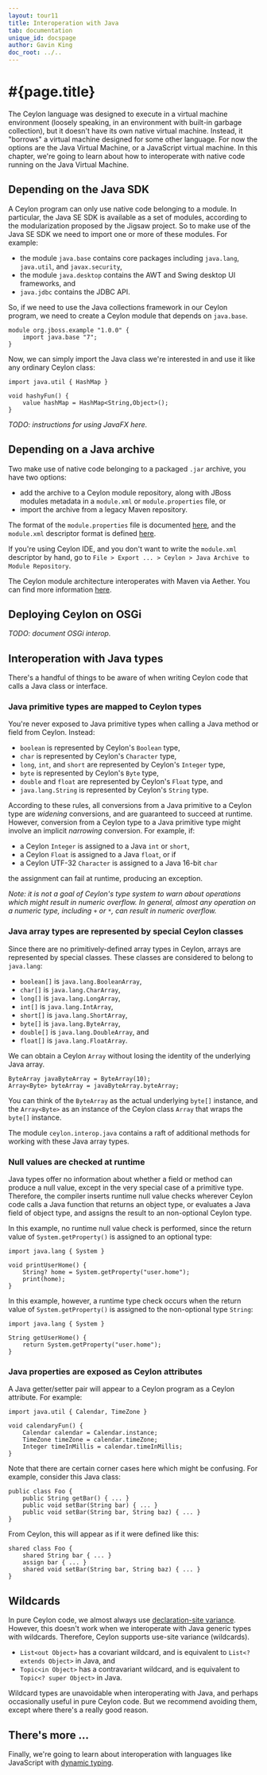 ```yaml
---
layout: tour11
title: Interoperation with Java
tab: documentation
unique_id: docspage
author: Gavin King
doc_root: ../..
---
```


# #{page.title}

The Ceylon language was designed to execute in a virtual machine
environment (loosely speaking, in an environment with built-in
garbage collection), but it doesn't have its own native virtual
machine. Instead, it "borrows" a virtual machine designed for
some other language. For now the options are the Java Virtual
Machine, or a JavaScript virtual machine. In this chapter, we're
going to learn about how to interoperate with native code running
on the Java Virtual Machine.

## Depending on the Java SDK

A Ceylon program can only use native code belonging to a module. 
In particular, the Java SE SDK is available as a set of modules, 
according to the modularization proposed by the Jigsaw project.
So to make use of the Java SE SDK we need to import one or more
of these modules. For example:

- the module `java.base` contains core packages including
  `java.lang`, `java.util`, and `javax.security`,
- the module `java.desktop` contains the AWT and Swing desktop
  UI frameworks, and
- `java.jdbc` contains the JDBC API.

So, if we need to use the Java collections framework in our
Ceylon program, we need to create a Ceylon module that depends
on `java.base`.

<!-- try: -->
    module org.jboss.example "1.0.0" {
        import java.base "7";
    }

Now, we can simply import the Java class we're interested in
and use it like any ordinary Ceylon class:

<!-- try: -->
    import java.util { HashMap }
    
    void hashyFun() {
        value hashMap = HashMap<String,Object>();
    }

_TODO: instructions for using JavaFX here._

## Depending on a Java archive

Two make use of native code belonging to a packaged `.jar`
archive, you have two options:

- add the archive to a Ceylon module repository, along with
  JBoss modules metadata in a `module.xml` or `module.properties`
  file, or
- import the archive from a legacy Maven repository.

The format of the `module.properties` file is documented
[here](../../reference/structure/module-properties/), and the 
`module.xml` descriptor format is defined 
[here](https://docs.jboss.org/author/display/MODULES/Module+descriptors).

If you're using Ceylon IDE, and you don't want to write the 
`module.xml` descriptor by hand, go to 
`File > Export ... > Ceylon > Java Archive to Module Repository`.

The Ceylon module architecture interoperates with Maven via
Aether. You can find more information 
[here](../../reference/repository/#legacy_repositories).

## Deploying Ceylon on OSGi

_TODO: document OSGi interop._

## Interoperation with Java types

There's a handful of things to be aware of when writing Ceylon 
code that calls a Java class or interface.

### Java primitive types are mapped to Ceylon types

You're never exposed to Java primitive types when calling a
Java method or field from Ceylon. Instead:

- `boolean` is represented by Ceylon's `Boolean` type,
- `char` is represented by Ceylon's `Character` type,
- `long`, `int`, and `short` are represented by 
  Ceylon's `Integer` type,
- `byte` is represented by Ceylon's `Byte` type,
- `double` and `float` are represented by Ceylon's `Float` 
  type, and
- `java.lang.String` is represented by Ceylon's `String` type.

According to these rules, all conversions from a Java primitive 
to a Ceylon type are _widening_ conversions, and are guaranteed 
to succeed at runtime. However, conversion from a Ceylon type 
to a Java primitive type might involve an implicit _narrowing_ 
conversion. For example, if:

- a Ceylon `Integer` is assigned to a Java `int` or `short`,
- a Ceylon `Float` is assigned to a Java `float`, or if
- a Ceylon UTF-32 `Character` is assigned to a Java 16-bit
  `char`

the assignment can fail at runtime, producing an exception.

_Note: it is not a goal of Ceylon's type system to warn about
operations which might result in numeric overflow. In general,
almost _any_ operation on a numeric type, including `+` or `*`, 
can result in numeric overflow._ 

### Java array types are represented by special Ceylon classes

Since there are no primitively-defined array types in Ceylon, 
arrays are represented by special classes. These classes are
considered to belong to `java.lang`:

- `boolean[]` is `java.lang.BooleanArray`,
- `char[]` is `java.lang.CharArray`,
- `long[]` is `java.lang.LongArray`,
- `int[]` is `java.lang.IntArray`,
- `short[]` is `java.lang.ShortArray`,
- `byte[]` is `java.lang.ByteArray`,
- `double[]` is `java.lang.DoubleArray`, and
- `float[]` is `java.lang.FloatArray`.

We can obtain a Ceylon `Array` without losing the identity 
of the underlying Java array.

<!-- try: -->
    ByteArray javaByteArray = ByteArray(10);
    Array<Byte> byteArray = javaByteArray.byteArray;

You can think of the `ByteArray` as the actual underlying
`byte[]` instance, and the `Array<Byte>` as an instance of the
Ceylon class `Array` that wraps the `byte[]` instance.

The module `ceylon.interop.java` contains a raft of additional
methods for working with these Java array types.

### Null values are checked at runtime

Java types offer no information about whether a field or method
can produce a null value, except in the very special case of a
primitive type. Therefore, the compiler inserts runtime null value 
checks wherever Ceylon code calls a Java function that returns an 
object type, or evaluates a Java field of object type, and assigns
the result to an non-optional Ceylon type.

In this example, no runtime null value check is performed, since
the return value of `System.getProperty()` is assigned to an 
optional type:
    
<!-- try: -->
    import java.lang { System }
    
    void printUserHome() {
        String? home = System.getProperty("user.home");
        print(home);
    }

In this example, however, a runtime type check occurs when
the return value of `System.getProperty()` is assigned to the
non-optional type `String`:

<!-- try: -->
    import java.lang { System }
    
    String getUserHome() {
        return System.getProperty("user.home");
    }

### Java properties are exposed as Ceylon attributes

A Java getter/setter pair will appear to a Ceylon program as
a Ceylon attribute. For example:

<!-- try: -->
    import java.util { Calendar, TimeZone } 

    void calendaryFun() {
        Calendar calendar = Calendar.instance;
        TimeZone timeZone = calendar.timeZone;
        Integer timeInMillis = calendar.timeInMillis;
    }

Note that there are certain corner cases here which might be
confusing. For example, consider this Java class:

<!-- try: -->
<!-- lang: java -->
    public class Foo {
        public String getBar() { ... }
        public void setBar(String bar) { ... }
        public void setBar(String bar, String baz) { ... }
    }

From Ceylon, this will appear as if it were defined like this:

<!-- try: -->
    shared class Foo {
        shared String bar { ... }
        assign bar { ... }
        shared void setBar(String bar, String baz) { ... }
    }


## Wildcards

In pure Ceylon code, we almost always use 
[declaration-site variance](../generics/#covariance_and_contravariance).
However, this doesn't work when we interoperate with Java generic
types with wildcards. Therefore, Ceylon supports use-site variance
(wildcards).

- `List<out Object>` has a covariant wildcard, and is equivalent to 
  `List<? extends Object>` in Java, and
- `Topic<in Object>` has a contravariant wildcard, and is equivalent 
  to `Topic<? super Object>` in Java.

Wildcard types are unavoidable when interoperating with Java, and 
perhaps occasionally useful in pure Ceylon code. But we recommend
avoiding them, except where there's a really good reason.  


## There's more ...

Finally, we're going to learn about interoperation with languages 
like JavaScript with [dynamic typing](../dynamic).
